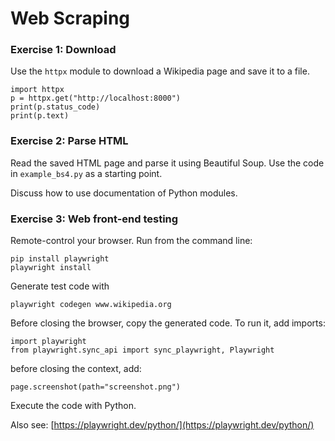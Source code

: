 
# Web Scraping

### Exercise 1: Download

Use the `httpx` module to download a Wikipedia page and save it to a file.

    import httpx
    p = httpx.get("http://localhost:8000")
    print(p.status_code)
    print(p.text)

### Exercise 2: Parse HTML

Read the saved HTML page and parse it using Beautiful Soup.
Use the code in `example_bs4.py` as a starting point.

Discuss how to use documentation of Python modules.

### Exercise 3: Web front-end testing

Remote-control your browser. Run from the command line:

    pip install playwright
    playwright install

Generate test code with

    playwright codegen www.wikipedia.org

Before closing the browser, copy the generated code.
To run it, add imports:

    import playwright
    from playwright.sync_api import sync_playwright, Playwright

before closing the context, add:

    page.screenshot(path="screenshot.png")

Execute the code with Python.

Also see: [https://playwright.dev/python/](https://playwright.dev/python/)

